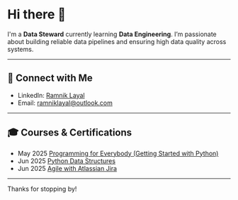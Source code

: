 # Hi there 👋

I'm a **Data Steward** currently learning **Data Engineering**. I’m passionate about building reliable data pipelines and ensuring high data quality across systems.

---

## 🔗 Connect with Me

- LinkedIn: [Ramnik Layal](https://www.linkedin.com/in/ramniklayal/)
- Email: [ramniklayal@outlook.com](mailto:ramniklayal@outlook.com) 

---

## 🎓 Courses & Certifications

- May 2025 [Programming for Everybody (Getting Started with Python)](https://coursera.org/share/ed4886d6fd1fa3dea2cd2512326d9838)
- Jun 2025 [Python Data Structures](https://coursera.org/share/500062b02eee67551ab7560ed9f227fe)
- Jun 2025 [Agile with Atlassian Jira](https://coursera.org/share/77acc26fff99887fbf457bd619155407)

---

Thanks for stopping by!
